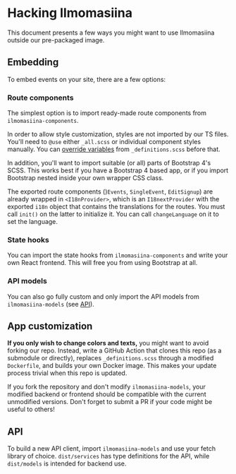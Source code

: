 # Hacking Ilmomasiina

This document presents a few ways you might want to use Ilmomasiina outside our pre-packaged image.

## Embedding

To embed events on your site, there are a few options:

### Route components

The simplest option is to import ready-made route components from `ilmomasiina-components`.

In order to allow style customization, styles are not imported by our TS files. You'll need to `@use` either
`_all.scss` or individual component styles manually. You can
[override variables](https://sass-lang.com/documentation/at-rules/use#reassigning-variables) from `_definitions.scss`
before that.

In addition, you'll want to import suitable (or all) parts of Bootstrap 4's SCSS. This works best if you have a
Bootstrap 4 based app, or if you import Bootstrap nested inside your own wrapper CSS class.

The exported route components ()`Events`, `SingleEvent`, `EditSignup`) are already wrapped in `<I18nProvider>`,
which is an `I18nextProvider` with the exported `i18n` object that contains the translations for the routes.
You must call `init()` on the latter to initialize it. You can call `changeLanguage` on it to set the language.

### State hooks

You can import the state hooks from `ilmomasiina-components` and write your own React frontend. This will free you from
using Bootstrap at all.

### API models

You can also go fully custom and only import the API models from `ilmomasiina-models` (see [API](#api)).

## App customization

**If you only wish to change colors and texts,** you might want to avoid forking our repo. Instead, write a
GitHub Action that clones this repo (as a submodule or directly), replaces `_definitions.scss` through a modified
`Dockerfile`, and builds your own Docker image. This makes your update process trivial when this repo is updated.

If you fork the repository and don't modify `ilmomasiina-models`,
your modified backend or frontend should be compatible with the current unmodified versions.
Don't forget to submit a PR if your code might be useful to others!

## API

To build a new API client, import `ilmomasiina-models` and use your fetch library of choice. `dist/services` has
type definitions for the API, while `dist/models` is intended for backend use.
